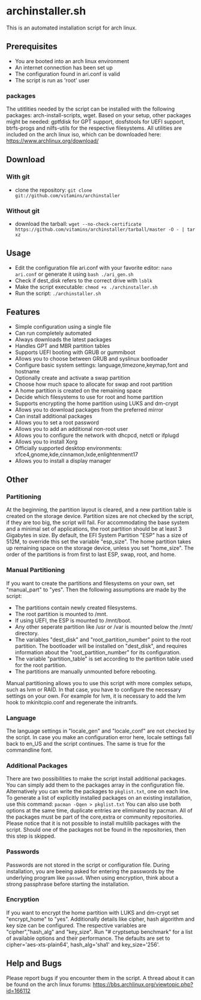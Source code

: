 # archinstaller.sh
This is an automated installation script for arch linux.

## Prerequisites
- You are booted into an arch linux environment
- An internet connection has been set up
- The configuration found in ari.conf is valid
- The script is run as 'root' user

### packages
The utitlities needed by the script can be installed with the following packages: arch-install-scripts, wget.
Based on your setup, other packages might be needed: gptfdisk for GPT support, dosfstools for UEFI support, btrfs-progs and nilfs-utils for the respective filesystems.
All utilities are included on the arch linux iso, which can be downloaded here: https://www.archlinux.org/download/

## Download
### With git
- clone the repository: `git clone git://github.com/vitamins/archinstaller`

### Without git
- download the tarball: `wget --no-check-certificate https://github.com/vitamins/archinstaller/tarball/master -O - | tar xz`

## Usage
- Edit the configuration file ari.conf with your favorite editor: `nano ari.conf` or generate it using `bash ./ari_gen.sh`
- Check if dest_disk refers to the correct drive with `lsblk`
- Make the script executable: `chmod +x ./archinstaller.sh`
- Run the script: `./archinstaller.sh`

## Features
- Simple configuration using a single file
- Can run completely automated
- Always downloads the latest packages
- Handles GPT and MBR partition tables
- Supports UEFI booting with GRUB or gummiboot
- Allows you to choose between GRUB and syslinux bootloader
- Configure basic system settings: language,timezone,keymap,font and hostname
- Optionally create and activate a swap partition
- Choose how much space to allocate for swap and root partition
- A home partition is created on the remaining space
- Decide which filesystems to use for root and home partition
- Supports encrypting the home partition using LUKS and dm-crypt
- Allows you to download packages from the preferred mirror
- Can install additional packages
- Allows you to set a root password
- Allows you to add an additional non-root user
- Allows you to configure the network with dhcpcd, netctl or ifplugd
- Allows you to install Xorg
- Officially supported desktop environments: xfce4,gnome,kde,cinnamon,lxde,enlightenment17
- Allows you to install a display manager

## Other
### Partitioning
At the beginning, the partition layout is cleared, and a new partition table is created on the storage device.
Partition sizes are not checked by the script, if they are too big, the script will fail. For accommodating the base system and a minimal set of applications, the root partition should be at least 3 Gigabytes in size. By default, the EFI System Partition "ESP" has a size of 512M, to override this set the variable "esp_size". The home partition takes up remaining space on the storage device, unless you set "home_size". The order of the partitions is from first to last ESP, swap, root, and home.

### Manual Partitioning
If you want to create the partitions and filesystems on your own, set "manual_part" to "yes". Then the following assumptions are made by the script:
- The partitions contain newly created filesystems.
- The root partition is mounted to /mnt.
- If using UEFI, the ESP is mounted to /mnt/boot.
- Any other seperate partition like /usr or /var is mounted below the /mnt/ directory.
- The variables "dest_disk" and "root_partition_number" point to the root partition. The bootloader will be installed on "dest_disk", and requires information about the "root_partition_number" for its configuration.
- The variable "partition_table" is set according to the partition table used for the root partition.
- The partitions are manually unmounted before rebooting.

Manual partitioning allows you to use this script with more complex setups, such as lvm or RAID. In that case, you have to configure the necessary settings on your own. For example for lvm, it is necessary to add the lvm hook to mkinitcpio.conf and regenerate the initramfs.

### Language
The language settings in "locale_gen" and "locale_conf" are not checked by the script. In case you make an configuration error here, locale settings fall back to en_US and the script continues. The same is true for the commandline font.

### Additional Packages
There are two possibilities to make the script install additional packages. You can simply add them to the packages array in the configuration file. Alternatively you can write the packages to `pkglist.txt`, one on each line. To generate a list of explicitly installed packages on an existing installation, use this command: `pacman -Qqen > pkglist.txt` You can also use both options at the same time, duplicate entries are eliminated by pacman.
All of the packages must be part of the core,extra or community repositories. Please notice that it is not possible to install multilib packages with the script. Should one of the packages not be found in the repositories, then this step is skipped.

### Passwords
Passwords are not stored in the script or configuration file. During installation, you are beeing asked for entering the passwords by the underlying program like `passwd`.
When using encryption, think about a strong passphrase before starting the installation.

### Encryption
If you want to encrypt the home partition with LUKS and dm-crypt set "encrypt_home" to "yes". Additionally details like cipher, hash algorithm and key size can be configured. The respective variables are "cipher","hash_alg" and "key_size". Run "# cryptsetup benchmark" for a list of available options and their performance. The defaults are set to cipher='aes-xts-plain64', hash_alg='sha1' and key_size='256'.

## Help and Bugs
Please report bugs if you encounter them in the script.
A thread about it can be found on the arch linux forums:
https://bbs.archlinux.org/viewtopic.php?id=166112
